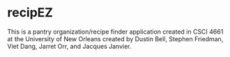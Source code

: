 # recipEZ
This is a pantry organization/recipe finder application created in CSCI 4661 at the University of New Orleans created by Dustin Bell, Stephen Friedman, Viet Dang, Jarret Orr, and Jacques Janvier.
